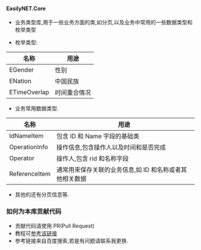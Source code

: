 ﻿#### EasilyNET.Core

- 业务类型库,用于一些业务方面的类,如分页,以及业务中常用的一些数据类型和枚举类型

- 枚举类型:

| 名称         | 用途         |
| ------------ | ------------ |
| EGender      | 性别         |
| ENation      | 中国民族     |
| ETimeOverlap | 时间重合情况 |

- 业务常用数据类型.

| 名称          | 用途                                                    |
| ------------- | ------------------------------------------------------- |
| IdNameItem    | 包含 ID 和 Name 字段的基础类                            |
| OperationInfo | 操作信息,包含操作人以及时间和是否完成                   |
| Operator      | 操作人,包含 rid 和名称字段                              |
| ReferenceItem | 通常用来保存关联的业务信息,如 ID 和名称或者其他相关数据 |

- 其他的还有分页信息等.

### 如何为本库贡献代码

- 贡献代码请使用 PR(Pull Request)
- 教程可[参考该链接](https://juejin.cn/post/7021727244124962846)
- 参考链接来自百度搜索,若是有问题请联系我更换.
